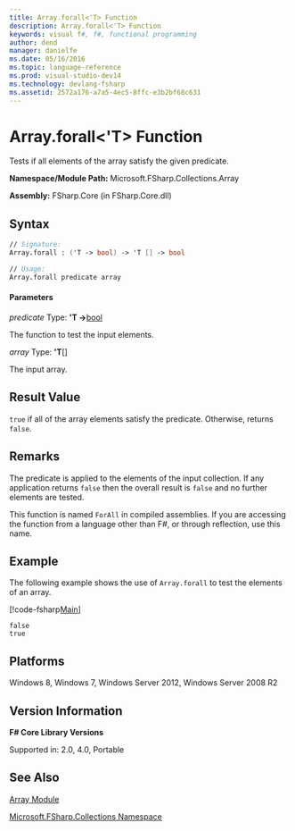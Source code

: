 ```yaml
---
title: Array.forall<'T> Function
description: Array.forall<'T> Function
keywords: visual f#, f#, functional programming
author: dend
manager: danielfe
ms.date: 05/16/2016
ms.topic: language-reference
ms.prod: visual-studio-dev14
ms.technology: devlang-fsharp
ms.assetid: 2572a176-a7a5-4ec5-8ffc-e3b2bf68c631 
---
```


# Array.forall<'T> Function

Tests if all elements of the array satisfy the given predicate.

**Namespace/Module Path:** Microsoft.FSharp.Collections.Array

**Assembly:** FSharp.Core (in FSharp.Core.dll)


## Syntax

```fsharp
// Signature:
Array.forall : ('T -> bool) -> 'T [] -> bool

// Usage:
Array.forall predicate array
```

#### Parameters
*predicate*
Type: **'T -&gt;**[bool](https://msdn.microsoft.com/library/89c0cf9c-49ce-4207-a3be-555851a67dd5)


The function to test the input elements.


*array*
Type: **'T**[[]](https://msdn.microsoft.com/library/def20292-9aae-4596-9275-b94e594f8493)


The input array.

## Result Value

`true` if all of the array elements satisfy the predicate. Otherwise, returns `false`.

## Remarks
The predicate is applied to the elements of the input collection. If any application returns `false` then the overall result is `false` and no further elements are tested.

This function is named `ForAll` in compiled assemblies. If you are accessing the function from a language other than F#, or through reflection, use this name.

## Example

The following example shows the use of `Array.forall` to test the elements of an array.

[!code-fsharp[Main](~/samples/snippets/fsharp/arrays/snippet241.fs)]

```
false
true
```

## Platforms
Windows 8, Windows 7, Windows Server 2012, Windows Server 2008 R2


## Version Information
**F# Core Library Versions**

Supported in: 2.0, 4.0, Portable


## See Also
[Array Module](index.md)

[Microsoft.FSharp.Collections Namespace](../Microsoft.FSharp.Collections-Namespace-%5BFSharp%5D.md)